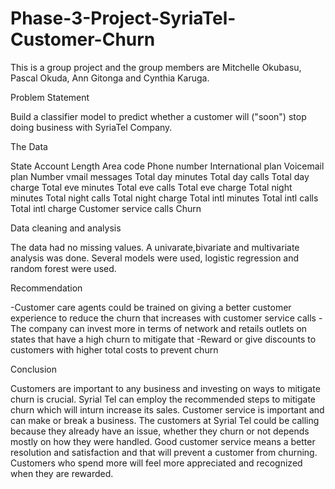 # Phase-3-Project-SyriaTel-Customer-Churn

This is a group project and the group members are Mitchelle Okubasu, Pascal Okuda, Ann Gitonga and Cynthia Karuga.

Problem Statement

Build a classifier model to predict whether a customer will ("soon") stop doing business with SyriaTel Company.

The Data


State 
Account Length 
Area code 
Phone number 
International plan 
Voicemail plan 
Number vmail messages 
Total day minutes 
Total day calls 
Total day charge
Total eve minutes 
Total eve calls 
Total eve charge 
Total night minutes 
Total night calls 
Total night charge 
Total intl minutes 
Total intl calls 
Total intl charge
Customer service calls
Churn

Data cleaning and analysis

The data had no missing values. A univarate,bivariate and multivariate analysis was done. Several models were used, logistic regression and random forest were used. 

Recommendation

-Customer care agents could be trained on giving a better customer experience to reduce the churn that increases with customer service calls
-The company can invest more in terms of network and retails outlets on states that have a high churn to mitigate that
-Reward or give discounts to customers with higher total costs to prevent churn


Conclusion


Customers are important to any business and investing on ways to mitigate churn is crucial. Syrial Tel can employ the recommended steps to mitigate churn which will inturn increase its sales. Customer service is important and can make or break a business. The customers at Syrial Tel could be calling because they already have an issue, whether they churn or not depends mostly on how they were handled. Good customer service means a better resolution and satisfaction and that will prevent a customer from churning. Customers who spend more will feel more appreciated and recognized when they are rewarded.

